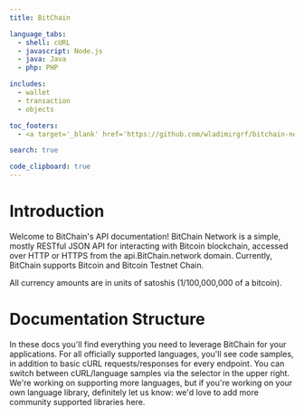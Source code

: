 ```yaml
---
title: BitChain

language_tabs: 
  - shell: cURL
  - javascript: Node.js
  - java: Java
  - php: PHP

includes:
  - wallet
  - transaction
  - objects

toc_footers:
  - <a target='_blank' href='https://github.com/wladimirgrf/bitchain-network'>BitChain's Network on Github</a>

search: true

code_clipboard: true
---
```


# Introduction

Welcome to BitChain's API documentation! BitChain Network is a simple, mostly RESTful JSON API for interacting with Bitcoin blockchain, accessed over HTTP or HTTPS from the api.BitChain.network domain. Currently, BitChain supports Bitcoin and Bitcoin Testnet Chain.

<aside class="warning">
All currency amounts are in units of satoshis (1/100,000,000 of a bitcoin).
</aside>

# Documentation Structure

In these docs you'll find everything you need to leverage BitChain for your applications. For all officially supported languages, you'll see code samples, in addition to basic cURL requests/responses for every endpoint. You can switch between cURL/language samples via the selector in the upper right. We're working on supporting more languages, but if you're working on your own language library, definitely let us know: we'd love to add more community supported libraries here.








